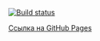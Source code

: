 [![Build status](https://ci.appveyor.com/api/projects/status/0rouuj16ovbvb3bo?svg=true)](https://ci.appveyor.com/project/ADeoZ/ahj-dom-3)

[Ссылка на GitHub Pages](https://adeoz.github.io/ahj-dom-3/)
